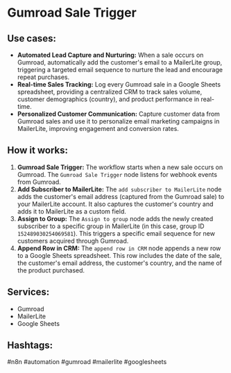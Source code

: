 # Gumroad Sale Trigger

## Use cases:

- **Automated Lead Capture and Nurturing:** When a sale occurs on Gumroad, automatically add the customer's email to a MailerLite group, triggering a targeted email sequence to nurture the lead and encourage repeat purchases.
- **Real-time Sales Tracking:** Log every Gumroad sale in a Google Sheets spreadsheet, providing a centralized CRM to track sales volume, customer demographics (country), and product performance in real-time.
- **Personalized Customer Communication:** Capture customer data from Gumroad sales and use it to personalize email marketing campaigns in MailerLite, improving engagement and conversion rates.

## How it works:

1.  **Gumroad Sale Trigger:** The workflow starts when a new sale occurs on Gumroad. The `Gumroad Sale Trigger` node listens for webhook events from Gumroad.
2.  **Add Subscriber to MailerLite:** The `add subscriber to MailerLite` node adds the customer's email address (captured from the Gumroad sale) to your MailerLite account. It also captures the customer's country and adds it to MailerLite as a custom field.
3.  **Assign to Group:** The `Assign to group` node adds the newly created subscriber to a specific group in MailerLite (in this case, group ID `152489030254069581`). This triggers a specific email sequence for new customers acquired through Gumroad.
4.  **Append Row in CRM:** The `append row in CRM` node appends a new row to a Google Sheets spreadsheet. This row includes the date of the sale, the customer's email address, the customer's country, and the name of the product purchased.

## Services:

-   Gumroad
-   MailerLite
-   Google Sheets

## Hashtags:

#n8n #automation #gumroad #mailerlite #googlesheets
